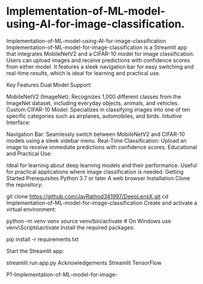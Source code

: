 # Implementation-of-ML-model-using-AI-for-image-classification.
Implementation-of-ML-model-using-AI-for-image-classification Implementation-of-ML-model-for-image-classification is a Streamlit app that integrates MobileNetV2 and a CIFAR-10 model for image classification. Users can upload images and receive predictions with confidence scores from either model. It features a sleek navigation bar for easy switching and real-time results, which is ideal for learning and practical use.

Key Features Dual Model Support:

MobileNetV2 (ImageNet): Recognizes 1,000 different classes from the ImageNet dataset, including everyday objects, animals, and vehicles. Custom CIFAR-10 Model: Specializes in classifying images into one of ten specific categories such as airplanes, automobiles, and birds. Intuitive Interface:

Navigation Bar: Seamlessly switch between MobileNetV2 and CIFAR-10 models using a sleek sidebar menu. Real-Time Classification: Upload an image to receive immediate predictions with confidence scores. Educational and Practical Use:

Ideal for learning about deep learning models and their performance. Useful for practical applications where image classification is needed. Getting Started Prerequisites Python 3.7 or later A web browser Installation Clone the repository:

git clone https://github.com/JayRathod341997/DeepLensX.git cd Implementation-of-ML-model-for-image-classification Create and activate a virtual environment:

python -m venv venv source venv/bin/activate # On Windows use venv\Scripts\activate Install the required packages:

pip install -r requirements.txt

Start the Streamlit app:

streamlit run app.py Acknowledgements Streamlit TensorFlow

P1-Implementation-of-ML-model-for-image-
